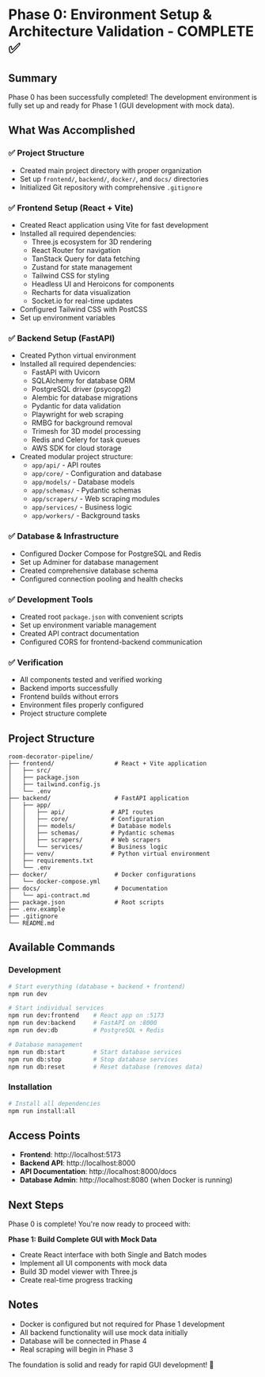 # Phase 0: Environment Setup & Architecture Validation - COMPLETE ✅

## Summary
Phase 0 has been successfully completed! The development environment is fully set up and ready for Phase 1 (GUI development with mock data).

## What Was Accomplished

### ✅ Project Structure
- Created main project directory with proper organization
- Set up `frontend/`, `backend/`, `docker/`, and `docs/` directories
- Initialized Git repository with comprehensive `.gitignore`

### ✅ Frontend Setup (React + Vite)
- Created React application using Vite for fast development
- Installed all required dependencies:
  - Three.js ecosystem for 3D rendering
  - React Router for navigation
  - TanStack Query for data fetching
  - Zustand for state management
  - Tailwind CSS for styling
  - Headless UI and Heroicons for components
  - Recharts for data visualization
  - Socket.io for real-time updates
- Configured Tailwind CSS with PostCSS
- Set up environment variables

### ✅ Backend Setup (FastAPI)
- Created Python virtual environment
- Installed all required dependencies:
  - FastAPI with Uvicorn
  - SQLAlchemy for database ORM
  - PostgreSQL driver (psycopg2)
  - Alembic for database migrations
  - Pydantic for data validation
  - Playwright for web scraping
  - RMBG for background removal
  - Trimesh for 3D model processing
  - Redis and Celery for task queues
  - AWS SDK for cloud storage
- Created modular project structure:
  - `app/api/` - API routes
  - `app/core/` - Configuration and database
  - `app/models/` - Database models
  - `app/schemas/` - Pydantic schemas
  - `app/scrapers/` - Web scraping modules
  - `app/services/` - Business logic
  - `app/workers/` - Background tasks

### ✅ Database & Infrastructure
- Configured Docker Compose for PostgreSQL and Redis
- Set up Adminer for database management
- Created comprehensive database schema
- Configured connection pooling and health checks

### ✅ Development Tools
- Created root `package.json` with convenient scripts
- Set up environment variable management
- Created API contract documentation
- Configured CORS for frontend-backend communication

### ✅ Verification
- All components tested and verified working
- Backend imports successfully
- Frontend builds without errors
- Environment files properly configured
- Project structure complete

## Project Structure
```
room-decorator-pipeline/
├── frontend/                 # React + Vite application
│   ├── src/
│   ├── package.json
│   ├── tailwind.config.js
│   └── .env
├── backend/                  # FastAPI application
│   ├── app/
│   │   ├── api/             # API routes
│   │   ├── core/            # Configuration
│   │   ├── models/          # Database models
│   │   ├── schemas/         # Pydantic schemas
│   │   ├── scrapers/        # Web scrapers
│   │   └── services/        # Business logic
│   ├── venv/                # Python virtual environment
│   ├── requirements.txt
│   └── .env
├── docker/                   # Docker configurations
│   └── docker-compose.yml
├── docs/                     # Documentation
│   └── api-contract.md
├── package.json              # Root scripts
├── .env.example
├── .gitignore
└── README.md
```

## Available Commands

### Development
```bash
# Start everything (database + backend + frontend)
npm run dev

# Start individual services
npm run dev:frontend    # React app on :5173
npm run dev:backend     # FastAPI on :8000
npm run dev:db          # PostgreSQL + Redis

# Database management
npm run db:start        # Start database services
npm run db:stop         # Stop database services
npm run db:reset        # Reset database (removes data)
```

### Installation
```bash
# Install all dependencies
npm run install:all
```

## Access Points
- **Frontend**: http://localhost:5173
- **Backend API**: http://localhost:8000
- **API Documentation**: http://localhost:8000/docs
- **Database Admin**: http://localhost:8080 (when Docker is running)

## Next Steps
Phase 0 is complete! You're now ready to proceed with:

**Phase 1: Build Complete GUI with Mock Data**
- Create React interface with both Single and Batch modes
- Implement all UI components with mock data
- Build 3D model viewer with Three.js
- Create real-time progress tracking

## Notes
- Docker is configured but not required for Phase 1 development
- All backend functionality will use mock data initially
- Database will be connected in Phase 4
- Real scraping will begin in Phase 3

The foundation is solid and ready for rapid GUI development! 🚀
